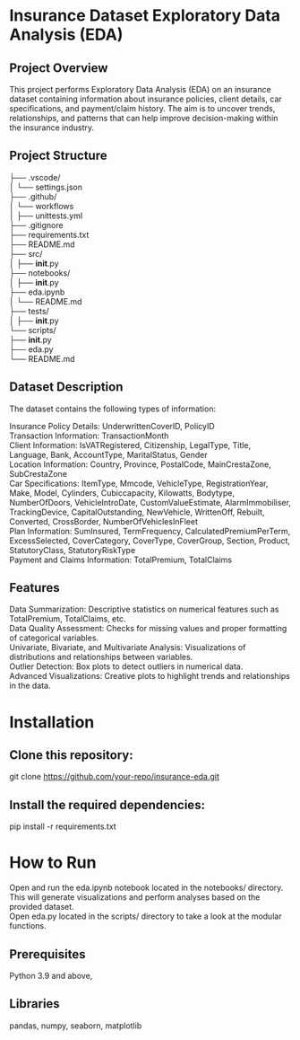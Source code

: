 # Insurance Dataset Exploratory Data Analysis (EDA)

## Project Overview
This project performs Exploratory Data Analysis (EDA) on an insurance dataset containing information about insurance policies, client details, car specifications, and payment/claim history. The aim is to uncover trends, relationships, and patterns that can help improve decision-making within the insurance industry.

## Project Structure

├── .vscode/  
│   └── settings.json  
├── .github/  
│   └── workflows  
│       ├── unittests.yml  
├── .gitignore  
├── requirements.txt  
├── README.md  
├── src/  
│   ├── __init__.py  
├── notebooks/  
│   ├── __init__.py  
    ├── eda.ipynb  
│   └── README.md  
├── tests/  
│   ├── __init__.py  
└── scripts/  
    ├── __init__.py  
    ├── eda.py  
    └── README.md  

## Dataset Description
The dataset contains the following types of information:

Insurance Policy Details: UnderwrittenCoverID, PolicyID  
Transaction Information: TransactionMonth  
Client Information: IsVATRegistered, Citizenship, LegalType, Title, Language, Bank, AccountType, MaritalStatus, Gender  
Location Information: Country, Province, PostalCode, MainCrestaZone, SubCrestaZone  
Car Specifications: ItemType, Mmcode, VehicleType, RegistrationYear, Make, Model, Cylinders, Cubiccapacity, Kilowatts, Bodytype, NumberOfDoors, VehicleIntroDate, CustomValueEstimate, AlarmImmobiliser, TrackingDevice, CapitalOutstanding, NewVehicle, WrittenOff, Rebuilt, Converted, CrossBorder, NumberOfVehiclesInFleet  
Plan Information: SumInsured, TermFrequency, CalculatedPremiumPerTerm, ExcessSelected, CoverCategory, CoverType, CoverGroup, Section, Product, StatutoryClass, StatutoryRiskType  
Payment and Claims Information: TotalPremium, TotalClaims

## Features
Data Summarization: Descriptive statistics on numerical features such as TotalPremium, TotalClaims, etc.  
Data Quality Assessment: Checks for missing values and proper formatting of categorical variables.  
Univariate, Bivariate, and Multivariate Analysis: Visualizations of distributions and relationships between variables.  
Outlier Detection: Box plots to detect outliers in numerical data.  
Advanced Visualizations: Creative plots to highlight trends and relationships in the data.  

# Installation
## Clone this repository:
git clone https://github.com/your-repo/insurance-eda.git

## Install the required dependencies:
pip install -r requirements.txt

# How to Run
Open and run the eda.ipynb notebook located in the notebooks/ directory. This will generate visualizations and perform analyses based on the provided dataset.  
Open eda.py located in the scripts/ directory to take a look at the modular functions.

## Prerequisites
Python 3.9 and above, 
## Libraries 
pandas, numpy, seaborn, matplotlib
